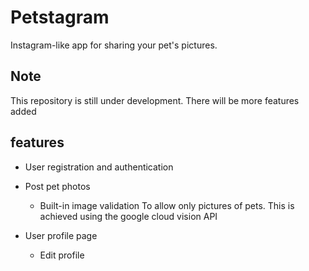 # Petstagram
Instagram-like app for sharing your pet's pictures.

## Note
This repository is still under development. There will be more features added

## features
* User registration and authentication

* Post pet photos
  * Built-in image validation To allow only pictures of pets. This is achieved using the google cloud vision API

* User profile page
  * Edit profile
